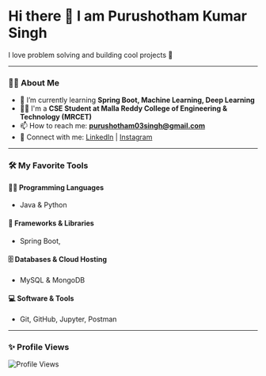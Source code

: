 # Hi there 👋 I am Purushotham Kumar Singh  
I love problem solving and building cool projects 🚀  

---

### 👨‍💻 About Me  
- 🌱 I’m currently learning **Spring Boot, Machine Learning, Deep Learning**  
- 👨‍🎓 I'm a **CSE Student at Malla Reddy College of Engineering & Technology (MRCET)**  
- 📫 How to reach me: **purushotham03singh@gmail.com**  
- 🔗 Connect with me: [LinkedIn]([https://www.linkedin.com/in/YOUR-LINKEDIN](https://www.linkedin.com/in/purushothamsingh/)) | [Instagram]([https://instagram.com/YOUR-INSTA](https://www.instagram.com/purushotham_singh_/))  

---
 

### 🛠️ My Favorite Tools  

#### 👨‍💻 Programming Languages  
-  Java & Python  

#### 🧰 Frameworks & Libraries  
- Spring Boot,

#### 🗄️ Databases & Cloud Hosting  
- MySQL & MongoDB

#### 💻 Software & Tools  
- Git, GitHub, Jupyter, Postman

---

### ✨ Profile Views  
![Profile Views](https://komarev.com/ghpvc/?username=purushotham-singh&color=green)  
